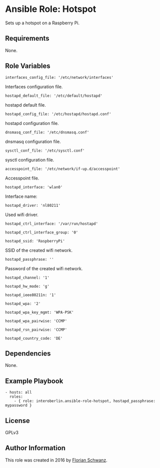 # Ansible Role: Hotspot

Sets up a hotspot on a Raspberry Pi.

## Requirements

None.

## Role Variables

    interfaces_config_file: '/etc/network/interfaces'

Interfaces configuration file.

    hostapd_default_file: '/etc/default/hostapd'

hostapd default file.

    hostapd_config_file: '/etc/hostapd/hostapd.conf'

hostapd configuration file.

    dnsmasq_conf_file: '/etc/dnsmasq.conf'

dnsmasq configuration file.

    sysctl_conf_file: '/etc/sysctl.conf'

sysctl configuration file.

    accesspoint_file: '/etc/network/if-up.d/accesspoint'

Accesspoint file.

    hostapd_interface: 'wlan0'

Interface name:

    hostapd_driver: 'nl80211'

Used wifi driver.

    hostapd_ctrl_interface: '/var/run/hostapd'

    hostapd_ctrl_interface_group: '0'

    hostapd_ssid: 'RaspberryPi'

SSID of the created wifi network.

    hostapd_passphrase: ''

Password of the created wifi network.

    hostapd_channel: '1'

    hostapd_hw_mode: 'g'

    hostapd_ieee80211n: '1'

    hostapd_wpa: '2'

    hostapd_wpa_key_mgmt: 'WPA-PSK'

    hostapd_wpa_pairwise: 'CCMP'

    hostapd_rsn_pairwise: 'CCMP'

    hostapd_country_code: 'DE'

## Dependencies

None.

## Example Playbook

    - hosts: all
      roles:
        - { role: interoberlin.ansible-role-hotspot, hostapd_passphrase: mypassword }

## License

GPLv3

## Author Information

This role was created in 2016 by [Florian Schwanz](https://interoberlin.de/).
